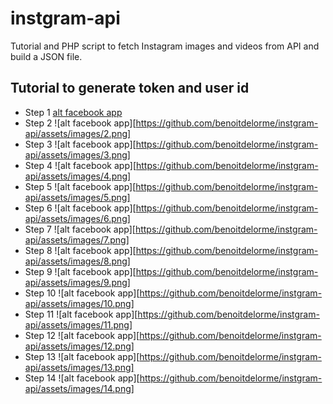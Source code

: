 # instgram-api
Tutorial and PHP script to fetch Instagram images and videos from API and build a JSON file.

## Tutorial to generate token and user id
* Step 1
[alt facebook app](https://github.com/benoitdelorme/instgram-api/assets/images/1.png)
* Step 2
![alt facebook app][https://github.com/benoitdelorme/instgram-api/assets/images/2.png]
* Step 3
![alt facebook app][https://github.com/benoitdelorme/instgram-api/assets/images/3.png]
* Step 4
![alt facebook app][https://github.com/benoitdelorme/instgram-api/assets/images/4.png]
* Step 5
![alt facebook app][https://github.com/benoitdelorme/instgram-api/assets/images/5.png]
* Step 6
![alt facebook app][https://github.com/benoitdelorme/instgram-api/assets/images/6.png]
* Step 7
![alt facebook app][https://github.com/benoitdelorme/instgram-api/assets/images/7.png]
* Step 8
![alt facebook app][https://github.com/benoitdelorme/instgram-api/assets/images/8.png]
* Step 9
![alt facebook app][https://github.com/benoitdelorme/instgram-api/assets/images/9.png]
* Step 10
![alt facebook app][https://github.com/benoitdelorme/instgram-api/assets/images/10.png]
* Step 11
![alt facebook app][https://github.com/benoitdelorme/instgram-api/assets/images/11.png]
* Step 12
![alt facebook app][https://github.com/benoitdelorme/instgram-api/assets/images/12.png]
* Step 13
![alt facebook app][https://github.com/benoitdelorme/instgram-api/assets/images/13.png]
* Step 14
![alt facebook app][https://github.com/benoitdelorme/instgram-api/assets/images/14.png]
